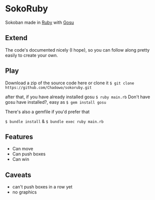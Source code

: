 # SokoRuby

Sokoban made in [Ruby](https://www.ruby-lang.org) with [Gosu](https://www.libgosu.org/)

## Extend

The code's documented nicely (I hope), so you can follow along pretty easily to
create your own.

## Play

Download a zip of the source code here or clone it
`$ git clone https://github.com/Chadowo/sokoruby.git`

after that, if you have already installed gosu
`$ ruby main.rb`
Don't have gosu have installed?, easy as
`$ gem install gosu`

There's also a gemfile if you'd prefer that

`$ bundle install` &
`$ bundle exec ruby main.rb`

## Features

- Can move
- Can push boxes
- Can win

## Caveats

- can't push boxes in a row yet
- no graphics
